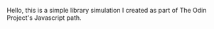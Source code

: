 Hello, this is a simple library simulation I created as part of The Odin Project's Javascript path. 

